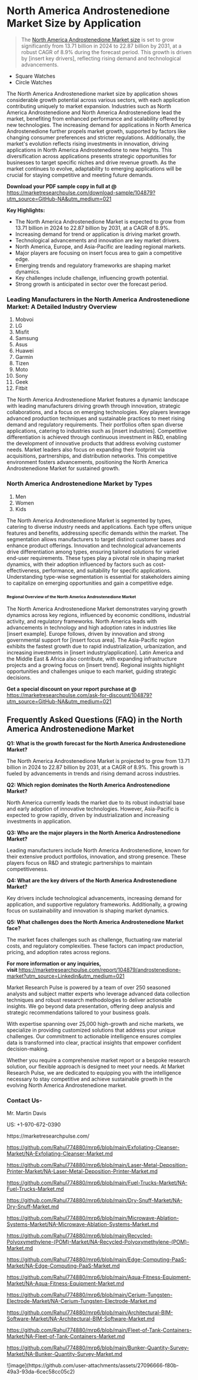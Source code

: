 <h1>North America Androstenedione Market&nbsp;Size by Application</h1><blockquote><p>The <a href="https://marketresearchpulse.com/download-sample/104879?utm_source=GitHub-NA&amp;utm_medium=021">North America Androstenedione Market size</a> is set to grow significantly from 13.71 billion in 2024 to 22.87 billion by 2031, at a robust CAGR of 8.9% during the forecast period. This growth is driven by [insert key drivers], reflecting rising demand and technological advancements.</p></blockquote><ul><li>Square Watches<li> Circle Watches</li></ul><p>The North America Androstenedione market size by application shows considerable growth potential across various sectors, with each application contributing uniquely to market expansion. Industries such as North America Androstenedione and North America Androstenedione lead the market, benefiting from enhanced performance and scalability offered by new technologies. The increasing demand for applications in North America Androstenedione further propels market growth, supported by factors like changing consumer preferences and stricter regulations. Additionally, the market's evolution reflects rising investments in innovation, driving applications in North America Androstenedione to new heights. This diversification across applications presents strategic opportunities for businesses to target specific niches and drive revenue growth. As the market continues to evolve, adaptability to emerging applications will be crucial for staying competitive and meeting future demands.</p><p><strong>Download your PDF sample copy in full at @ </strong><a href="https://marketresearchpulse.com/download-sample/104879?utm_source=GitHub-NA&amp;utm_medium=021">https://marketresearchpulse.com/download-sample/104879?utm_source=GitHub-NA&amp;utm_medium=021</a></p><p><strong>Key Highlights: </strong></p><ul><li>The North America Androstenedione Market is expected to grow from 13.71 billion in 2024 to 22.87 billion by 2031, at a CAGR of 8.9%.</li><li>Increasing demand for trend or application is driving market growth.</li><li>Technological advancements and innovation are key market drivers.</li><li>North America, Europe, and Asia-Pacific are leading regional markets.</li><li>Major players are focusing on insert focus area to gain a competitive edge.</li><li>Emerging trends and regulatory frameworks are shaping market dynamics.</li><li>Key challenges include challenge, influencing growth potential.</li><li>Strong growth is anticipated in sector over the forecast period.</li></ul><h3>Leading Manufacturers in the North America Androstenedione Market: A Detailed Industry Overview</h3><ol><li>Mobvoi</li><li>LG</li><li>Misfit</li><li>Samsung</li><li>Asus</li><li>Huawei</li><li>Garmin</li><li>Tizen</li><li>Moto</li><li>Sony</li><li>Geek</li><li>Fitbit</li></ol><div class="flex max-w-full flex-col flex-grow"><div class="min-h-8 text-message flex w-full flex-col items-end gap-2 whitespace-normal break-words [.text-message+&amp;]:mt-5" dir="auto" data-message-author-role="assistant" data-message-id="fd8432e4-4910-450d-b182-61b7bfb0a01f" data-message-model-slug="gpt-4o"><div class="flex w-full flex-col gap-1 empty:hidden first:pt-[3px]"><div class="markdown prose w-full break-words dark:prose-invert light"><p>The North America Androstenedione Market features a dynamic landscape with leading manufacturers driving growth through innovation, strategic collaborations, and a focus on emerging technologies. Key players leverage advanced production techniques and sustainable practices to meet rising demand and regulatory requirements. Their portfolios often span diverse applications, catering to industries such as [insert industries]. Competitive differentiation is achieved through continuous investment in R&amp;D, enabling the development of innovative products that address evolving customer needs. Market leaders also focus on expanding their footprint via acquisitions, partnerships, and distribution networks. This competitive environment fosters advancements, positioning the North America Androstenedione Market for sustained growth.</p></div></div></div></div><h3>North America Androstenedione Market by Types</h3><ol><li>Men<li> Women<li> Kids</li></ol><div class="flex max-w-full flex-col flex-grow"><div class="min-h-8 text-message flex w-full flex-col items-end gap-2 whitespace-normal break-words [.text-message+&amp;]:mt-5" dir="auto" data-message-author-role="assistant" data-message-id="084470be-0bb7-4664-bddf-5156b4f41249" data-message-model-slug="gpt-4o-mini"><div class="flex w-full flex-col gap-1 empty:hidden first:pt-[3px]"><div class="markdown prose w-full break-words dark:prose-invert light"><p>The North America Androstenedione Market is segmented by types, catering to diverse industry needs and applications. Each type offers unique features and benefits, addressing specific demands within the market. The segmentation allows manufacturers to target distinct customer bases and enhance product offerings. Innovation and technological advancements drive differentiation among types, ensuring tailored solutions for varied end-user requirements. These types play a pivotal role in shaping market dynamics, with their adoption influenced by factors such as cost-effectiveness, performance, and suitability for specific applications. Understanding type-wise segmentation is essential for stakeholders aiming to capitalize on emerging opportunities and gain a competitive edge.</p></div></div></div></div><h3><span style="font-size: 11px;">Regional Overview of the North America Androstenedione Market</span></h3><div class="flex max-w-full flex-col flex-grow"><div class="min-h-8 text-message flex w-full flex-col items-end gap-2 whitespace-normal break-words [.text-message+&amp;]:mt-5" dir="auto" data-message-author-role="assistant" data-message-id="e9038762-ce64-4e30-91c9-9bd413514231" data-message-model-slug="gpt-4o-mini"><div class="flex w-full flex-col gap-1 empty:hidden first:pt-[3px]"><div class="markdown prose w-full break-words dark:prose-invert light"><p>The North America Androstenedione Market demonstrates varying growth dynamics across key regions, influenced by economic conditions, industrial activity, and regulatory frameworks. North America leads with advancements in technology and high adoption rates in industries like [insert example]. Europe follows, driven by innovation and strong governmental support for [insert focus area]. The Asia-Pacific region exhibits the fastest growth due to rapid industrialization, urbanization, and increasing investments in [insert industry/application]. Latin America and the Middle East &amp; Africa also contribute, with expanding infrastructure projects and a growing focus on [insert trend]. Regional insights highlight opportunities and challenges unique to each market, guiding strategic decisions.</p></div></div></div></div><p><strong>Get a special discount on your report purchase at @ </strong><a href="https://marketresearchpulse.com/ask-for-discount/104879?utm_source=GitHub-NA&amp;utm_medium=021">https://marketresearchpulse.com/ask-for-discount/104879?utm_source=GitHub-NA&amp;utm_medium=021</a></p><h2>Frequently Asked Questions (FAQ) in the North America Androstenedione Market</h2><p><strong>Q1: What is the growth forecast for the North America Androstenedione Market?</strong></p><p>The North America Androstenedione Market is projected to grow from 13.71 billion in 2024 to 22.87 billion by 2031, at a CAGR of 8.9%. This growth is fueled by advancements in trends and rising demand across industries.</p><p><strong>Q2: Which region dominates the North America Androstenedione Market?</strong></p><p>North America currently leads the market due to its robust industrial base and early adoption of innovative technologies. However, Asia-Pacific is expected to grow rapidly, driven by industrialization and increasing investments in application.</p><p><strong>Q3: Who are the major players in the North America Androstenedione Market?</strong></p><p>Leading manufacturers include North America Androstenedione, known for their extensive product portfolios, innovation, and strong presence. These players focus on R&amp;D and strategic partnerships to maintain competitiveness.</p><p><strong>Q4: What are the key drivers of the North America Androstenedione Market?</strong></p><p>Key drivers include technological advancements, increasing demand for application, and supportive regulatory frameworks. Additionally, a growing focus on sustainability and innovation is shaping market dynamics.</p><p><strong>Q5: What challenges does the North America Androstenedione Market face?</strong></p><p>The market faces challenges such as challenge, fluctuating raw material costs, and regulatory complexities. These factors can impact production, pricing, and adoption rates across regions.</p><p><strong>For more information or any inquiries, visit&nbsp;</strong><a href="https://marketresearchpulse.com/report/104879/androstenedione-market?utm_source=Linkedin&utm_medium=021">https://marketresearchpulse.com/report/104879/androstenedione-market?utm_source=Linkedin&utm_medium=021</a></p><p>Market Research Pulse is powered by a team of over 250 seasoned analysts and subject matter experts who leverage advanced data collection techniques and robust research methodologies to deliver actionable insights. We go beyond data presentation, offering deep analysis and strategic recommendations tailored to your business goals.</p><p>With expertise spanning over 25,000 high-growth and niche markets, we specialize in providing customized solutions that address your unique challenges. Our commitment to actionable intelligence ensures complex data is transformed into clear, practical insights that empower confident decision-making.</p><p>Whether you require a comprehensive market report or a bespoke research solution, our flexible approach is designed to meet your needs. At Market Research Pulse, we are dedicated to equipping you with the intelligence necessary to stay competitive and achieve sustainable growth in the evolving North America Androstenedione market.</p><h3><strong>Contact Us-</strong></h3><p>Mr. Martin Davis</p><p>US: +1-970-672-0390</p><p>https://marketresearchpulse.com/</p><p><a href="https://github.com/Rahul774880/mrp6/blob/main/Exfoliating-Cleanser-Market/NA-Exfoliating-Cleanser-Market.md">https://github.com/Rahul774880/mrp6/blob/main/Exfoliating-Cleanser-Market/NA-Exfoliating-Cleanser-Market.md</a></p><p><a href="https://github.com/Rahul774880/mrp6/blob/main/Laser-Metal-Deposition-Printer-Market/NA-Laser-Metal-Deposition-Printer-Market.md">https://github.com/Rahul774880/mrp6/blob/main/Laser-Metal-Deposition-Printer-Market/NA-Laser-Metal-Deposition-Printer-Market.md</a></p><p><a href="https://github.com/Rahul774880/mrp6/blob/main/Fuel-Trucks-Market/NA-Fuel-Trucks-Market.md">https://github.com/Rahul774880/mrp6/blob/main/Fuel-Trucks-Market/NA-Fuel-Trucks-Market.md</a></p><p><a href="https://github.com/Rahul774880/mrp6/blob/main/Dry-Snuff-Market/NA-Dry-Snuff-Market.md">https://github.com/Rahul774880/mrp6/blob/main/Dry-Snuff-Market/NA-Dry-Snuff-Market.md</a></p><p><a href="https://github.com/Rahul774880/mrp6/blob/main/Microwave-Ablation-Systems-Market/NA-Microwave-Ablation-Systems-Market.md">https://github.com/Rahul774880/mrp6/blob/main/Microwave-Ablation-Systems-Market/NA-Microwave-Ablation-Systems-Market.md</a></p><p><a href="https://github.com/Rahul774880/mrp6/blob/main/Recycled-Polyoxymethylene-(POM)-Market/NA-Recycled-Polyoxymethylene-(POM)-Market.md">https://github.com/Rahul774880/mrp6/blob/main/Recycled-Polyoxymethylene-(POM)-Market/NA-Recycled-Polyoxymethylene-(POM)-Market.md</a></p><p><a href="https://github.com/Rahul774880/mrp6/blob/main/Edge-Computing-PaaS-Market/NA-Edge-Computing-PaaS-Market.md">https://github.com/Rahul774880/mrp6/blob/main/Edge-Computing-PaaS-Market/NA-Edge-Computing-PaaS-Market.md</a></p><p><a href="https://github.com/Rahul774880/mrp6/blob/main/Aqua-Fitness-Equipment-Market/NA-Aqua-Fitness-Equipment-Market.md">https://github.com/Rahul774880/mrp6/blob/main/Aqua-Fitness-Equipment-Market/NA-Aqua-Fitness-Equipment-Market.md</a></p><p><a href="https://github.com/Rahul774880/mrp6/blob/main/Cerium-Tungsten-Electrode-Market/NA-Cerium-Tungsten-Electrode-Market.md">https://github.com/Rahul774880/mrp6/blob/main/Cerium-Tungsten-Electrode-Market/NA-Cerium-Tungsten-Electrode-Market.md</a></p><p><a href="https://github.com/Rahul774880/mrp6/blob/main/Architectural-BIM-Software-Market/NA-Architectural-BIM-Software-Market.md">https://github.com/Rahul774880/mrp6/blob/main/Architectural-BIM-Software-Market/NA-Architectural-BIM-Software-Market.md</a></p><p><a href="https://github.com/Rahul774880/mrp6/blob/main/Fleet-of-Tank-Containers-Market/NA-Fleet-of-Tank-Containers-Market.md">https://github.com/Rahul774880/mrp6/blob/main/Fleet-of-Tank-Containers-Market/NA-Fleet-of-Tank-Containers-Market.md</a></p><p><a href="https://github.com/Rahul774880/mrp6/blob/main/Bunker-Quantity-Survey-Market/NA-Bunker-Quantity-Survey-Market.md">https://github.com/Rahul774880/mrp6/blob/main/Bunker-Quantity-Survey-Market/NA-Bunker-Quantity-Survey-Market.md</a></p>
![image](https://github.com/user-attachments/assets/27096666-f80b-49a3-93da-6cec58cc05c2)
